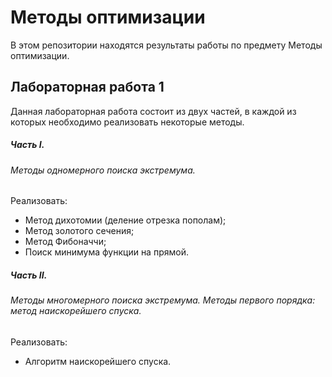 # Методы оптимизации
В этом репозитории находятся результаты работы по предмету Методы оптимизации.
## Лабораторная работа 1
Данная лабораторная работа состоит из двух частей, в каждой из которых необходимо реализовать некоторые методы.
##### Часть I.
###### Методы одномерного поиска экстремума.
Реализовать:
* Метод дихотомии (деление отрезка пополам);
* Метод золотого сечения;
* Метод Фибоначчи;
* Поиск минимума функции на прямой.
##### Часть II. 
###### Методы многомерного поиска экстремума. Методы первого порядка: метод наискорейшего спуска.
Реализовать:
* Алгоритм наискорейшего спуска.
